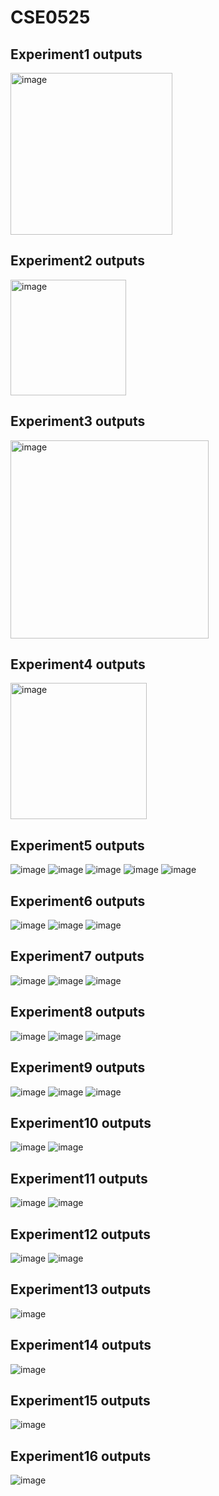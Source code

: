 # CSE0525
## Experiment1 outputs
<img width="259" alt="image" src="https://user-images.githubusercontent.com/114796483/194216803-a55dea36-6ea9-44e5-9745-78c9480ce5a9.png">

## Experiment2 outputs
<img width="185" alt="image" src="https://user-images.githubusercontent.com/114796483/194216950-98aff216-2374-477f-b14d-1398680795af.png">

## Experiment3 outputs
<img width="317" alt="image" src="https://user-images.githubusercontent.com/114796483/194217179-b5faa75d-8b49-4527-aac4-8853cfab8599.png">

## Experiment4 outputs
<img width="218" alt="image" src="https://user-images.githubusercontent.com/114796483/194217280-fbd895a1-1c11-4920-aaab-739e03670e90.png">

## Experiment5 outputs
![image](https://user-images.githubusercontent.com/114796483/194248053-22c8096c-3d93-4264-98a9-04799e09fb41.png)
![image](https://user-images.githubusercontent.com/114796483/194248093-f53f0750-9d90-432c-86d7-adf49f271766.png)
![image](https://user-images.githubusercontent.com/114796483/194248304-b375a6cc-36b1-4e9c-ab43-b2e86b4bbc60.png)
![image](https://user-images.githubusercontent.com/114796483/194248333-5c5c0ca9-16e6-4999-9f08-66fa5bacb8e0.png)
![image](https://user-images.githubusercontent.com/114796483/194248498-5e3f2d60-50a9-469f-9230-88d01a4fc08e.png)

## Experiment6 outputs
![image](https://user-images.githubusercontent.com/114796483/194248684-f92643fa-30ee-48e4-a321-daf010298471.png)
![image](https://user-images.githubusercontent.com/114796483/194248727-62227185-f1cd-4ad6-9e78-7ec89bfcd818.png)
![image](https://user-images.githubusercontent.com/114796483/194249058-348e7a92-470a-423f-ba45-0a0ca3e62ca3.png)

## Experiment7 outputs
![image](https://user-images.githubusercontent.com/114796483/194249139-154558ff-6c12-4f3c-bf50-8f32fbf6a0a7.png)
![image](https://user-images.githubusercontent.com/114796483/194249171-705cf7b9-224b-4e90-9bf2-caab6cf91be5.png)
![image](https://user-images.githubusercontent.com/114796483/194249200-0c5da36a-aea4-4085-97a2-c9d34c415c68.png)

## Experiment8 outputs
![image](https://user-images.githubusercontent.com/114796483/194249373-e8e536c4-e242-4687-be60-e4e55af62ffc.png)
![image](https://user-images.githubusercontent.com/114796483/194249397-63da35b3-adf8-48a9-9948-b3ba63e20661.png)
![image](https://user-images.githubusercontent.com/114796483/194249694-cc413355-3de8-4cdb-9d0c-12f05a695b7d.png)

## Experiment9 outputs
![image](https://user-images.githubusercontent.com/114796483/194249709-f97110de-f7a0-49d1-992c-f50cdac64d86.png)
![image](https://user-images.githubusercontent.com/114796483/194249764-18fc9793-e898-4ab2-b7bb-e9487ef91aa2.png)
![image](https://user-images.githubusercontent.com/114796483/194249777-e2b4a349-db01-40ba-b6f3-530c2bad17eb.png)

## Experiment10 outputs
![image](https://user-images.githubusercontent.com/114796483/194249894-fa173a72-46ba-421c-9b04-b616058a6bf6.png)
![image](https://user-images.githubusercontent.com/114796483/194249970-7085d9fb-89fc-4ab3-896e-9a6e4efee794.png)

## Experiment11 outputs
![image](https://user-images.githubusercontent.com/114796483/194250385-13cca5af-a03a-4d58-9b4d-30b732634ed7.png)
![image](https://user-images.githubusercontent.com/114796483/194250440-27a8f9c9-ff0d-4f6a-98ac-96be3df04027.png)

## Experiment12 outputs
![image](https://user-images.githubusercontent.com/114796483/194250743-71ff3c01-a122-46e5-a93e-f471f3dab718.png)
![image](https://user-images.githubusercontent.com/114796483/194250829-f7d6146a-bbc1-43c3-871d-59bdc73d4aad.png)

## Experiment13 outputs
![image](https://user-images.githubusercontent.com/114796483/194251090-5256180d-42d5-4fec-a32a-da884ed88b8d.png)

## Experiment14 outputs
![image](https://user-images.githubusercontent.com/114796483/194251538-00830080-c55f-4821-839b-2c0148602ded.png)

## Experiment15 outputs
![image](https://user-images.githubusercontent.com/114796483/194251913-378b6c09-9da3-4889-8d22-4790c9139f24.png)

## Experiment16 outputs
![image](https://user-images.githubusercontent.com/114796483/194252350-f9de8f7e-6cbe-4bb9-8dce-4c8e294c2ebf.png)
